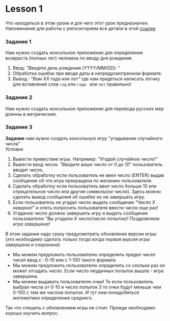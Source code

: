 # Lesson 1 

Что находиться в этом уроке и для чего этот урок предназначен.  
Напоминание для работы с репозиторием все детали в этой [ссылке](../GIT_GITHUB.md)  

### Задание 1

Нам нужно создать консольное приложение для определения возвраста (полных лет) человека по вводу дня рождения.
1. Ввод: _"Введите день рождения (YYYY/MM/DD): "_ 
2. Обработка ошибок при вводе даты в непредусмотренном формате.
3. Вывод : _"Вам ХХ года или лет"_ где нам придеться написать логику для вставления слов `год` или `года ` или `лет` правильно!

### Задание 2

Нам нужно создать консольное приложение для перевода русских мер длинны в метрические.  


### Задание 3


**Задание** нам нужно создать консольную игру "угадывание случайного числа"  
_Условие_ 
1. Вывести привествие игры. Например: _"Угадай случайное число!"_
2. Вывести ввод числа. _"Введите ваше число от 0 до 10"_ пользователь вводит число.
3. Сделать обработку если пользователь не ввел число (ENTER) выдав сообщение об что игра прекращена по желанию пользователя.
4. Сделать обработку если пользователь ввел число больше 10 или отрицательное число или другие символы(_не числа_). Здесь можно сделать вывод _сообщения об ошибке_ но не завершать игру.
5. Если пользователь не угадал число выдать сообщение _"Число Х неверно!"_ и опять попросить пользователя ввести число еще раз!
6. Угаданое число должно завершить игру и выдать сообщение пользователю _"Вы угадали Х число(число попыток)! Поздравляем игра завершена!_
   
В этом задании надо сразу предусмотреть обновление версии игры: (_это необходимо сделать только тогда когда первая версия игры завершена и сохранена_)  
- Мы можем предложить пользователю определить предел чисел чисел ввод с : 0-10 или с 1-100 такого формата
- Мы можем предложить пользователю определить со скольки раз он может отгадать число. Если число неудачных попыток вышла - игра завершена.
- Мы можем выдавать пользователю очки! Те если пользователь выбрал числа от 0-10 и число попыток 3 то очки будут меньше чем 0-100 с тем же числом попыток. _И тут нам понадобиться математика_ определение среднего. 

Так что спешить с обновлением игры не стоит. Прежде необходимо хорошо изучить вопрос.


